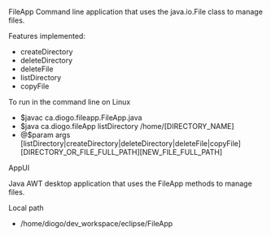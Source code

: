 FileApp
Command line application that uses the java.io.File class to manage files.

Features implemented:
- createDirectory
- deleteDirectory
- deleteFile
- listDirectory
- copyFile

To run in the command line on Linux
- $javac ca.diogo.fileapp.FileApp.java
- $java ca.diogo.fileApp listDirectory /home/[DIRECTORY_NAME]
- @$param args [listDirectory|createDirectory|deleteDirectory|deleteFile|copyFile][DIRECTORY_OR_FILE_FULL_PATH][NEW_FILE_FULL_PATH]

AppUI

Java AWT desktop application that uses the FileApp methods to manage files.

Local path
- /home/diogo/dev_workspace/eclipse/FileApp